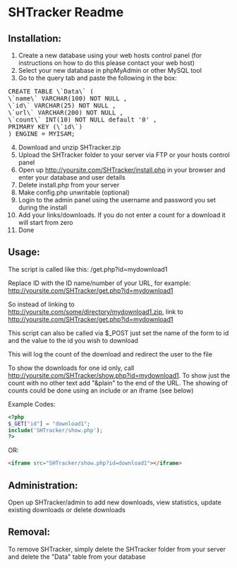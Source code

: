SHTracker Readme
================

Installation:
-------------

1. Create a new database using your web hosts control panel (for instructions on how to do this please contact your web host)
2. Select your new database in phpMyAdmin or other MySQL tool
3. Go to the query tab and paste the following in the box:
<pre>CREATE TABLE \`Data\` (
\`name\` VARCHAR(100) NOT NULL ,
\`id\` VARCHAR(25) NOT NULL ,
\`url\` VARCHAR(200) NOT NULL ,
\`count\` INT(10) NOT NULL default '0' ,
PRIMARY KEY (\`id\`)
) ENGINE = MYISAM;</pre> 
4. Download and unzip SHTracker.zip  
5. Upload the SHTracker folder to your server via FTP or your hosts control panel 
6. Open up http://yoursite.com/SHTracker/install.php in your browser and enter your database and user details  
7. Delete install.php from your server
8. Make config.php unwritable (optional)
9. Login to the admin panel using the username and password you set during the install  
10. Add your links/downloads. If you do not enter a count for a download it will start from zero  
11. Done

Usage:
------

The script is called like this: /get.php?id=mydownload1

Replace ID with the ID name/number of your URL, for example: http://yoursite.com/SHTracker/get.php?id=mydownload1

So instead of linking to http://yoursite.com/some/directory/mydownload1.zip, link to http://yoursite.com/SHTracker/get.php?id=mydownload1

This script can also be called via $_POST just set the name of the form to id and the value to the id you wish to download

This will log the count of the download and redirect the user to the file

To show the downloads for one id only, call http://yoursite.com/SHTracker/show.php?id=mydownload1. To show just the count with no other text add "&plain" to the end of the URL. The showing of counts could be done using an include or an iframe (see below)

Example Codes:

```php
<?php
$_GET["id"] = "download1";
include('SHTracker/show.php');
?>
```

OR:

```html
<iframe src="SHTracker/show.php?id=download1"></iframe>
```

Administration:
---------------

Open up SHTracker/admin to add new downloads, view statistics, update existing downloads or delete downloads

Removal:
--------

To remove SHTracker, simply delete the SHTracker folder from your server and delete the "Data" table from your database
